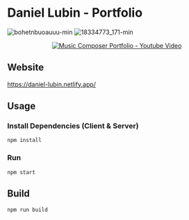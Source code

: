 ﻿# Daniel Lubin - Portfolio
![bohetnbuoauuu-min](https://user-images.githubusercontent.com/71691473/189981713-f7025fe2-a53b-4cf2-8db9-f3b77afa903a.png)
![18334773_171-min](https://user-images.githubusercontent.com/71691473/189982403-f50e2cfb-cfcd-4744-aef2-5450b7f3718f.jpg)

<p align="center">
<a href="https://www.youtube.com/watch?v=Q1OABscozZM"><img src="https://res.cloudinary.com/dq6iduc79/image/upload/v1660555901/portfolio-avif/youtube-embed-daniel-lubin_dqwkhg.webp" alt="Music Composer Portfolio - Youtube Video"></a>
</p>

## Website

https://daniel-lubin.netlify.app/

## Usage

### Install Dependencies (Client & Server)

```
npm install
```

### Run

```
npm start
```

## Build

```
npm run build
```
